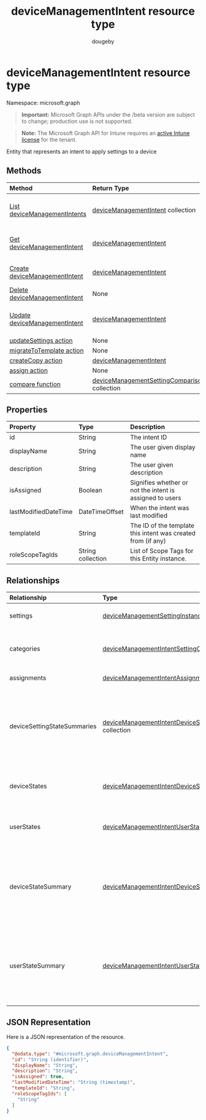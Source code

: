 ﻿---
title: "deviceManagementIntent resource type"
description: "Entity that represents an intent to apply settings to a device"
author: "dougeby"
localization_priority: Normal
ms.prod: "intune"
doc_type: resourcePageType
---

# deviceManagementIntent resource type

Namespace: microsoft.graph

> **Important:** Microsoft Graph APIs under the /beta version are subject to change; production use is not supported.

> **Note:** The Microsoft Graph API for Intune requires an [active Intune license](https://go.microsoft.com/fwlink/?linkid=839381) for the tenant.

Entity that represents an intent to apply settings to a device

## Methods

| Method                                                                                             | Return Type                                                                                                           | Description                                                                                                                            |
| :------------------------------------------------------------------------------------------------- | :-------------------------------------------------------------------------------------------------------------------- | :------------------------------------------------------------------------------------------------------------------------------------- |
| [List deviceManagementIntents](../api/intune-deviceintent-devicemanagementintent-list.md)          | [deviceManagementIntent](../resources/intune-deviceintent-devicemanagementintent.md) collection                       | List properties and relationships of the [deviceManagementIntent](../resources/intune-deviceintent-devicemanagementintent.md) objects. |
| [Get deviceManagementIntent](../api/intune-deviceintent-devicemanagementintent-get.md)             | [deviceManagementIntent](../resources/intune-deviceintent-devicemanagementintent.md)                                  | Read properties and relationships of the [deviceManagementIntent](../resources/intune-deviceintent-devicemanagementintent.md) object.  |
| [Create deviceManagementIntent](../api/intune-deviceintent-devicemanagementintent-create.md)       | [deviceManagementIntent](../resources/intune-deviceintent-devicemanagementintent.md)                                  | Create a new [deviceManagementIntent](../resources/intune-deviceintent-devicemanagementintent.md) object.                              |
| [Delete deviceManagementIntent](../api/intune-deviceintent-devicemanagementintent-delete.md)       | None                                                                                                                  | Deletes a [deviceManagementIntent](../resources/intune-deviceintent-devicemanagementintent.md).                                        |
| [Update deviceManagementIntent](../api/intune-deviceintent-devicemanagementintent-update.md)       | [deviceManagementIntent](../resources/intune-deviceintent-devicemanagementintent.md)                                  | Update the properties of a [deviceManagementIntent](../resources/intune-deviceintent-devicemanagementintent.md) object.                |
| [updateSettings action](../api/intune-deviceintent-devicemanagementintent-updatesettings.md)       | None                                                                                                                  | Not yet documented                                                                                                                     |
| [migrateToTemplate action](../api/intune-deviceintent-devicemanagementintent-migratetotemplate.md) | None                                                                                                                  | Not yet documented                                                                                                                     |
| [createCopy action](../api/intune-deviceintent-devicemanagementintent-createcopy.md)               | [deviceManagementIntent](../resources/intune-deviceintent-devicemanagementintent.md)                                  | Not yet documented                                                                                                                     |
| [assign action](../api/intune-deviceintent-devicemanagementintent-assign.md)                       | None                                                                                                                  | Not yet documented                                                                                                                     |
| [compare function](../api/intune-deviceintent-devicemanagementintent-compare.md)                   | [deviceManagementSettingComparison](../resources/intune-deviceintent-devicemanagementsettingcomparison.md) collection | Not yet documented                                                                                                                     |

## Properties

| Property             | Type              | Description                                                  |
| :------------------- | :---------------- | :----------------------------------------------------------- |
| id                   | String            | The intent ID                                                |
| displayName          | String            | The user given display name                                  |
| description          | String            | The user given description                                   |
| isAssigned           | Boolean           | Signifies whether or not the intent is assigned to users     |
| lastModifiedDateTime | DateTimeOffset    | When the intent was last modified                            |
| templateId           | String            | The ID of the template this intent was created from (if any) |
| roleScopeTagIds      | String collection | List of Scope Tags for this Entity instance.                 |

## Relationships

| Relationship                | Type                                                                                                                                              | Description                                                                                                                         |
| :-------------------------- | :------------------------------------------------------------------------------------------------------------------------------------------------ | :---------------------------------------------------------------------------------------------------------------------------------- |
| settings                    | [deviceManagementSettingInstance](../resources/intune-deviceintent-devicemanagementsettinginstance.md) collection                                 | Collection of all settings to be applied                                                                                            |
| categories                  | [deviceManagementIntentSettingCategory](../resources/intune-deviceintent-devicemanagementintentsettingcategory.md) collection                     | Collection of setting categories within the intent                                                                                  |
| assignments                 | [deviceManagementIntentAssignment](../resources/intune-deviceintent-devicemanagementintentassignment.md) collection                               | Collection of assignments                                                                                                           |
| deviceSettingStateSummaries | [deviceManagementIntentDeviceSettingStateSummary](../resources/intune-deviceintent-devicemanagementintentdevicesettingstatesummary.md) collection | Collection of settings and their states and counts of devices that belong to corresponding state for all settings within the intent |
| deviceStates                | [deviceManagementIntentDeviceState](../resources/intune-deviceintent-devicemanagementintentdevicestate.md) collection                             | Collection of states of all devices that the intent is applied to                                                                   |
| userStates                  | [deviceManagementIntentUserState](../resources/intune-deviceintent-devicemanagementintentuserstate.md) collection                                 | Collection of states of all users that the intent is applied to                                                                     |
| deviceStateSummary          | [deviceManagementIntentDeviceStateSummary](../resources/intune-deviceintent-devicemanagementintentdevicestatesummary.md)                          | A summary of device states and counts of devices that belong to corresponding state for all devices that the intent is applied to   |
| userStateSummary            | [deviceManagementIntentUserStateSummary](../resources/intune-deviceintent-devicemanagementintentuserstatesummary.md)                              | A summary of user states and counts of users that belong to corresponding state for all users that the intent is applied to         |

## JSON Representation

Here is a JSON representation of the resource.

<!-- {
  "blockType": "resource",
  "keyProperty": "id",
  "@odata.type": "microsoft.graph.deviceManagementIntent"
}
-->

```json
{
  "@odata.type": "#microsoft.graph.deviceManagementIntent",
  "id": "String (identifier)",
  "displayName": "String",
  "description": "String",
  "isAssigned": true,
  "lastModifiedDateTime": "String (timestamp)",
  "templateId": "String",
  "roleScopeTagIds": [
    "String"
  ]
}
```
